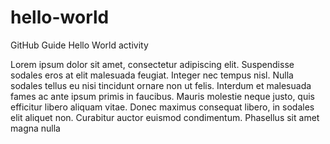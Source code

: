 # hello-world
GitHub Guide Hello World activity

Lorem ipsum dolor sit amet, consectetur adipiscing elit. Suspendisse sodales eros at elit malesuada feugiat. Integer nec tempus nisl. Nulla sodales tellus eu nisi tincidunt ornare non ut felis. Interdum et malesuada fames ac ante ipsum primis in faucibus. Mauris molestie neque justo, quis efficitur libero aliquam vitae. Donec maximus consequat libero, in sodales elit aliquet non. Curabitur auctor euismod condimentum. Phasellus sit amet magna nulla
